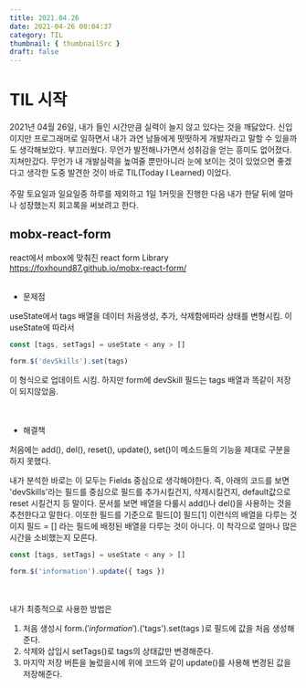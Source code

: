 ```yaml
---
title: 2021.04.26
date: 2021-04-26 00:04:37
category: TIL
thumbnail: { thumbnailSrc }
draft: false
---
```


# TIL 시작

2021년 04월 26일, 내가 들인 시간만큼 실력이 늘지 않고 있다는 것을 깨닳았다. 신입이지만 프로그래머로 일하면서
내가 과연 남들에게 떳떳하게 개발자라고 말할 수 있을까도 생각해보았다. 부끄러웠다. 무언가 발전해나가면서 성취감을 얻는 흥미도 없어졌다. 지쳐만갔다. 무언가 내 개발실력을 높여줄 뿐만아니라 눈에 보이는 것이 있었으면 좋겠다고 생각한 도중 발견한 것이 바로 TIL(Today I Learned) 이었다.
<br/><br/>
주말 토요일과 일요일중 하루를 제외하고 1일 1커밋을 진행한 다음 내가 한달 뒤에 얼마나 성장했는지 회고록을 써보려고 한다.

## mobx-react-form

react에서 mbox에 맞춰진 react form Library<br/>
https://foxhound87.github.io/mobx-react-form/ <br/><br/>

- 문제점

useState에서 tags 배열을 데이터 처음생성, 추가, 삭제함에따라 상태를 변형시킴. 이 useState에 따라서

```javascript
const [tags, setTags] = useState < any > []

form.$('devSkills').set(tags)
```

이 형식으로 업데이트 시킴. 하지만 form에 devSkill 필드는 tags 배열과 똑같이 저장이 되지않았음. <br/><br><br/>

- 해결책

처음에는 add(), del(), reset(), update(), set()이 메소드들의 기능을 제대로 구분을 하지 못했다.

내가 분석한 바로는 이 모두는 Fields 중심으로 생각해야한다. 즉, 아래의 코드를 보면 'devSkills'라는 필드를 중심으로 필드를 추가시킬건지, 삭제시킬건지, default값으로 reset 시킬건지 등 말이다. 문서를 보면 배열을 다룰시 add()나 del()을 사용하는 것을 추천한다고 말한다. 이또한 필드를 기준으로 필드[0] 필드[1] 이런식의 배열을 다루는 것이지 필드 = [] 라는 필드에 배정된 배열을 다루는 것이 아니다. 이 착각으로 얼마나 많은 시간을 소비했는지 모른다.

```javascript
const [tags, setTags] = useState < any > []

form.$('information').update({ tags })
```

<br/><br>
내가 최종적으로 사용한 방법은

1. 처음 생성시 form.$('information').$('tags').set(tags )로 필드에 값을 처음 생성해준다.
2. 삭제와 삽입시 setTags()로 tags의 상태값만 변경해준다.
3. 마지막 저장 버튼을 눌렀을시에 위에 코드와 같이 update()를 사용해 변경된 값을 저장해준다.
